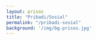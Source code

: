 ```yaml
---
layout: prisos
title: "Pribadi/Sosial"
permalink: "/pribadi-sosial"
background: '/img/bg-prisos.jpg'
---
```

